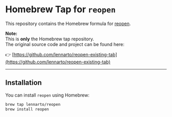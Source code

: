 # Homebrew Tap for `reopen`

This repository contains the Homebrew formula for [reopen](https://github.com/lennarto/reopen-existing-tab).

**Note:**  
This is **only** the Homebrew tap repository.  
The original source code and project can be found here:

👉 [https://github.com/lennarto/reopen-existing-tab](https://github.com/lennarto/reopen-existing-tab)

---

## Installation

You can install `reopen` using Homebrew:

```bash
brew tap lennarto/reopen
brew install reopen